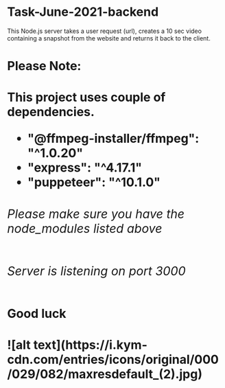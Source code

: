 # Task-June-2021-backend
This Node.js server takes a user request (url), creates a 10 sec video containing a snapshot from the website and returns it back to the client.
<h1>Please Note:<h1>
<div>This project uses couple of dependencies.<div>
<ul>
  <li>"@ffmpeg-installer/ffmpeg": "^1.0.20"</li>
  <li>"express": "^4.17.1"</li>
  <li>"puppeteer": "^10.1.0"</li>
</ul>
<h6>Please make sure you have the node_modules listed above<h6>
<h6>Server is listening on port 3000<h6>
<h4>Good luck<h4>
![alt text](https://i.kym-cdn.com/entries/icons/original/000/029/082/maxresdefault_(2).jpg)


